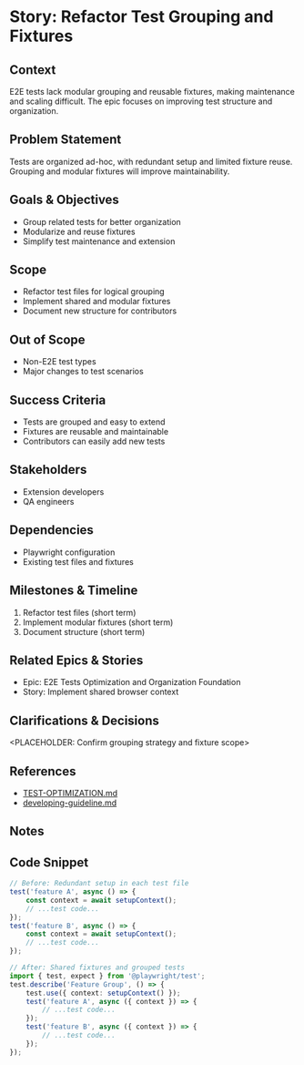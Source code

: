 # Story: Refactor Test Grouping and Fixtures

## Context
E2E tests lack modular grouping and reusable fixtures, making maintenance and scaling difficult. The epic focuses on improving test structure and organization.

## Problem Statement
Tests are organized ad-hoc, with redundant setup and limited fixture reuse. Grouping and modular fixtures will improve maintainability.

## Goals & Objectives
- Group related tests for better organization
- Modularize and reuse fixtures
- Simplify test maintenance and extension

## Scope
- Refactor test files for logical grouping
- Implement shared and modular fixtures
- Document new structure for contributors

## Out of Scope
- Non-E2E test types
- Major changes to test scenarios

## Success Criteria
- Tests are grouped and easy to extend
- Fixtures are reusable and maintainable
- Contributors can easily add new tests

## Stakeholders
- Extension developers
- QA engineers

## Dependencies
- Playwright configuration
- Existing test files and fixtures

## Milestones & Timeline
1. Refactor test files (short term)
2. Implement modular fixtures (short term)
3. Document structure (short term)

## Related Epics & Stories
- Epic: E2E Tests Optimization and Organization Foundation
- Story: Implement shared browser context

## Clarifications & Decisions
<PLACEHOLDER: Confirm grouping strategy and fixture scope>

## References
- [TEST-OPTIMIZATION.md](../../../packages/vscode-extension/TEST-OPTIMIZATION.md)
- [developing-guideline.md](../../../developing-guideline.md)

## Notes

## Code Snippet
```ts
// Before: Redundant setup in each test file
test('feature A', async () => {
	const context = await setupContext();
	// ...test code...
});
test('feature B', async () => {
	const context = await setupContext();
	// ...test code...
});

// After: Shared fixtures and grouped tests
import { test, expect } from '@playwright/test';
test.describe('Feature Group', () => {
	test.use({ context: setupContext() });
	test('feature A', async ({ context }) => {
		// ...test code...
	});
	test('feature B', async ({ context }) => {
		// ...test code...
	});
});
```
